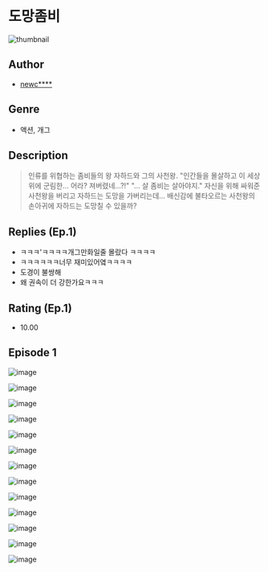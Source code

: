# 도망좀비
![thumbnail](https://image-comic.pstatic.net/user_contents_data/challenge_comic/2023/05/23/upload_7378415931134981945_480x623.jpeg)

## Author
- [newc****](https://comic.naver.com/artistTitle?id=366913)

## Genre
- 액션, 개그

## Description
> 인류를 위협하는 좀비들의 왕 자하드와 그의 사천왕. "인간들을 몰살하고 이 세상 위에 군림한... 어라? 져버렸네...?!" "... 살 좀비는 살아야지." 자신을 위해 싸워준 사천왕을 버리고 자하드는 도망을 가버리는데... 배신감에 불타오르는 사천왕의 손아귀에 자하드는 도망칠 수 있을까?

## Replies (Ep.1)
- ㅋㅋㅋ'ㅋㅋㅋㅋ개그만화일줄 몰랐다 ㅋㅋㅋㅋ
- ㅋㅋㅋㅋㅋㅋ너무 재미있어옄ㅋㅋㅋㅋ
- 도경이 불쌍해
- 왜 권속이 더 강한가요ㅋㅋㅋ

## Rating (Ep.1)
- 10.00

## Episode 1
![image](https://image-comic.pstatic.net/user_contents_data/challenge_comic/2023/05/23/366913/upload_7233968908832617529.jpeg)

![image](https://image-comic.pstatic.net/user_contents_data/challenge_comic/2023/05/23/366913/upload_3487533482089328949.jpeg)

![image](https://image-comic.pstatic.net/user_contents_data/challenge_comic/2023/05/23/366913/upload_7162193890024632631.jpeg)

![image](https://image-comic.pstatic.net/user_contents_data/challenge_comic/2023/05/23/366913/upload_3991146091410645561.jpeg)

![image](https://image-comic.pstatic.net/user_contents_data/challenge_comic/2023/05/23/366913/upload_3546084846301701177.jpeg)

![image](https://image-comic.pstatic.net/user_contents_data/challenge_comic/2023/05/23/366913/upload_7377848599560086069.jpeg)

![image](https://image-comic.pstatic.net/user_contents_data/challenge_comic/2023/05/23/366913/upload_3979268032164279650.jpeg)

![image](https://image-comic.pstatic.net/user_contents_data/challenge_comic/2023/05/23/366913/upload_7089849134506927203.jpeg)

![image](https://image-comic.pstatic.net/user_contents_data/challenge_comic/2023/05/23/366913/upload_3473455506941829685.jpeg)

![image](https://image-comic.pstatic.net/user_contents_data/challenge_comic/2023/05/23/366913/upload_4063996612965315169.jpeg)

![image](https://image-comic.pstatic.net/user_contents_data/challenge_comic/2023/05/23/366913/upload_7018073199236952929.jpeg)

![image](https://image-comic.pstatic.net/user_contents_data/challenge_comic/2023/05/23/366913/upload_7293917388745565492.jpeg)

![image](https://image-comic.pstatic.net/user_contents_data/challenge_comic/2023/05/24/366913/upload_7017506947345887283.jpeg)
